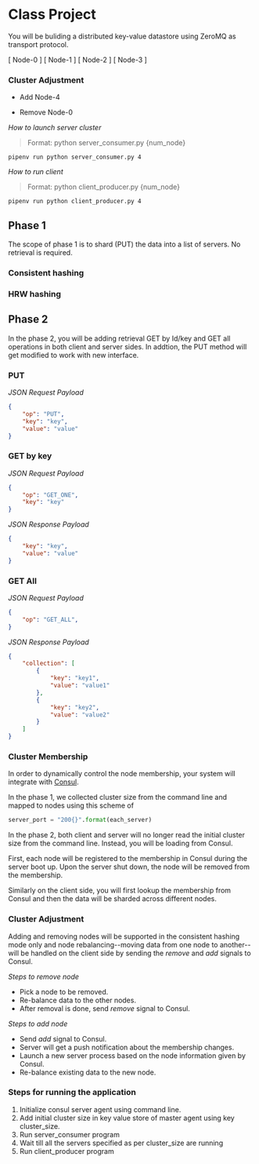 # Class Project

You will be buliding a distributed key-value datastore using ZeroMQ as transport protocol.

[ Node-0 ] 
[ Node-1 ]
[ Node-2 ]
[ Node-3 ]

### Cluster Adjustment

- Add Node-4


- Remove Node-0 


_How to launch server cluster_

> Format: python server_consumer.py {num_node}

```
pipenv run python server_consumer.py 4
```

_How to run client_

> Format: python client_producer.py {num_node}

```
pipenv run python client_producer.py 4
```
## Phase 1

The scope of phase 1 is to shard (PUT) the data into a list of servers. No retrieval is required.

### Consistent hashing


### HRW hashing

## Phase 2

In the phase 2, you will be adding retrieval GET by Id/key and GET all operations in both client and server sides. In addtion, the PUT method will get modified to work with new interface.

### PUT

_JSON Request Payload_

```json
{
    "op": "PUT",
    "key": "key",
    "value": "value"
}
```


### GET by key

_JSON Request Payload_

```json
{
    "op": "GET_ONE",
    "key": "key"
}
```

_JSON Response Payload_

```json
{
    "key": "key",
    "value": "value"
}
```

### GET All

_JSON Request Payload_

```json
{
    "op": "GET_ALL",
}
```

_JSON Response Payload_

```json
{
    "collection": [
        {
            "key": "key1",
            "value": "value1"
        },
        {
            "key": "key2",
            "value": "value2"
        }
    ]
}
```

### Cluster Membership

In order to dynamically control the node membership, your system will integrate with [Consul](https://www.consul.io/).

In the phase 1, we collected cluster size from the command line and mapped to nodes using this scheme of 

```python
server_port = "200{}".format(each_server)
```

In the phase 2, both client and server will no longer read the initial cluster size from the command line. Instead, you will be 
loading from Consul.

First, each node will be registered to the membership in Consul during the server boot up. Upon the server shut down, the node will be 
removed from the membership.

Similarly on the client side, you will first lookup the membership from Consul and then the data will be sharded across different nodes.

### Cluster Adjustment

Adding and removing nodes will be supported in the consistent hashing mode only and node rebalancing--moving data from one node to another--will 
be handled on the client side by sending the _remove_ and _add_ signals to Consul. 

_Steps to remove node_

- Pick a node to be removed.
- Re-balance data to the other nodes.
- After removal is done, send _remove_ signal to Consul.

_Steps to add node_

- Send _add_ signal to Consul.
- Server will get a push notification about the membership changes.
- Launch a new server process based on the node information given by Consul.
- Re-balance existing data to the new node.

### Steps for running the application
1. Initialize consul server agent using command line.
2. Add initial cluster size in key value store of master agent using key cluster_size.
3. Run server_consumer program
4. Wait till all the servers specified as per cluster_size are running
5. Run client_producer program

